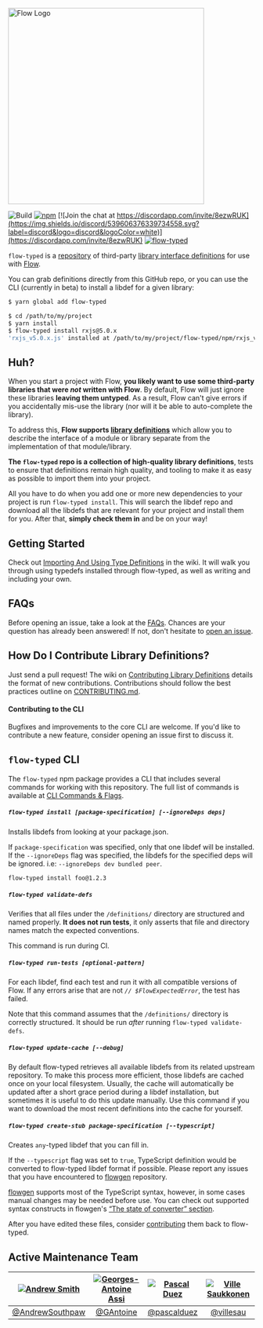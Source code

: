 <img
  alt="Flow Logo"
  src="https://raw.githubusercontent.com/flow-typed/flow-typed/master/flow-typed-logo.png"
  width="400"
/>

![Build](https://github.com/flow-typed/flow-typed/workflows/CI/badge.svg)
[![npm](https://img.shields.io/npm/dm/flow-typed.svg)](https://www.npmjs.com/package/flow-typed)
[![Join the chat at https://discordapp.com/invite/8ezwRUK](https://img.shields.io/discord/539606376339734558.svg?label=discord&logo=discord&logoColor=white)](https://discordapp.com/invite/8ezwRUK)
[![flow-typed](https://snyk.io/advisor/npm-package/flow-typed/badge.svg)](https://snyk.io/advisor/npm-package/flow-typed)

`flow-typed` is a [repository](https://github.com/flow-typed/flow-typed/tree/master/definitions) of third-party
[library interface definitions](https://flow.org/en/docs/libdefs)
for use with [Flow](http://flow.org).

You can grab definitions directly from this GitHub repo, or you can use the CLI (currently in beta) to install a libdef for a given library:
```bash
$ yarn global add flow-typed

$ cd /path/to/my/project
$ yarn install
$ flow-typed install rxjs@5.0.x
'rxjs_v5.0.x.js' installed at /path/to/my/project/flow-typed/npm/rxjs_v5.0.x.js
```

## Huh?

When you start a project with Flow, **you likely want to use some third-party
libraries that were *not* written with Flow**. By default, Flow will just ignore
these libraries **leaving them untyped**. As a result, Flow can't give errors if
you accidentally mis-use the library (nor will it be able to auto-complete the
library).

To address this, **Flow supports
[library definitions](https://flow.org/en/docs/libdefs)** which allow
you to describe the interface of a module or library separate from the
implementation of that module/library.

**The `flow-typed` repo is a collection of high-quality library definitions**,
tests to ensure that definitions remain high quality, and tooling to make it
as easy as possible to import them into your project.

All you have to do when you add one or more new dependencies to your project
is run `flow-typed install`. This will search the libdef repo and download all
the libdefs that are relevant for your project and install them for you. After
that, **simply check them in** and be on your way!

## Getting Started

Check out [Importing And Using Type Definitions](https://github.com/flow-typed/flow-typed/wiki/Importing-And-Using-Type-Definitions)
in the wiki. It will walk you through using typedefs installed through flow-typed,
as well as writing and including your own.

## FAQs

Before opening an issue, take a look at the [FAQs](https://github.com/flow-typed/flow-typed/wiki/FAQs).
Chances are your question has already been answered! If not, don't hesitate to
[open an issue](https://github.com/flow-typed/flow-typed/issues/new).

## How Do I Contribute Library Definitions?

Just send a pull request! The wiki on
[Contributing Library Definitions](https://github.com/flow-typed/flow-typed/wiki/Contributing-Library-Definitions)
details the format of new contributions. Contributions should follow the best practices outline on
[CONTRIBUTING.md](https://github.com/flow-typed/flow-typed/blob/master/CONTRIBUTING.md).

#### Contributing to the CLI

Bugfixes and improvements to the core CLI are welcome. If you'd like to contribute
a new feature, consider opening an issue first to discuss it.

## `flow-typed` CLI

The `flow-typed` npm package provides a CLI that includes several commands for
working with this repository. The full list of commands is available at
[CLI Commands & Flags](https://github.com/flow-typed/flow-typed/wiki/CLI-Commands-and-Flags).

##### `flow-typed install [package-specification] [--ignoreDeps deps]`

Installs libdefs from looking at your package.json.

If `package-specification` was specified, only that one libdef will be installed.
If the `--ignoreDeps` flag was specified, the libdefs for the specified deps will be ignored. i.e: `--ignoreDeps dev bundled peer`.

```bash
flow-typed install foo@1.2.3
```

##### `flow-typed validate-defs`

Verifies that all files under the `/definitions/` directory are structured and
named properly. **It does not run tests**, it only asserts that file and
directory names match the expected conventions.

This command is run during CI.

##### `flow-typed run-tests [optional-pattern]`

For each libdef, find each test and run it with all compatible versions of Flow.
If any errors arise that are not *`// $FlowExpectedError`*, the test has failed.

Note that this command assumes that the `/definitions/` directory is correctly
structured. It should be run *after* running `flow-typed validate-defs`.

##### `flow-typed update-cache [--debug]`

By default flow-typed retrieves all available libdefs from its related upstream
repository. To make this process more efficient, those libdefs are cached once
on your local filesystem. Usually, the cache will automatically be updated after
a short grace period during a libdef installation, but sometimes it is useful to
do this update manually. Use this command if you want to download the most
recent definitions into the cache for yourself.

##### `flow-typed create-stub package-specification [--typescript]`

Creates `any`-typed libdef that you can fill in.

If the `--typescript` flag was set to `true`, TypeScript definition would be converted to flow-typed libdef format if possible.
Please report any issues that you have encountered to [flowgen](https://github.com/joarwilk/flowgen/issues) repository.

[flowgen](https://github.com/joarwilk/flowgen) supports most of the TypeScript syntax, however, in some cases manual changes may be needed before use.
You can check out supported syntax constructs in flowgen's [&ldquo;The state of converter&rdquo; section](https://github.com/joarwilk/flowgen#the-state-of-the-converter).

After you have edited these files, consider [contributing](CONTRIBUTING.md) them back to flow-typed.

## Active Maintenance Team

[![Andrew Smith](https://github.com/andrewsouthpaw.png?size=100)](https://github.com/andrewsouthpaw) | [![Georges-Antoine Assi](https://github.com/gantoine.png?size=100)](https://github.com/gantoine) | [![Pascal Duez](https://github.com/pascalduez.png?size=100)](https://github.com/pascalduez) | [![Ville Saukkonen](https://github.com/villesau.png?size=100)](https://github.com/villesau)
:---:|:---:|:---:|:---:
[@AndrewSouthpaw](https://github.com/andrewsouthpaw) | [@GAntoine](https://github.com/gantoine) | [@pascalduez](https://github.com/pascalduez) | [@villesau](https://github.com/villesau)
